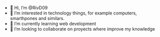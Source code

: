 - 👋 Hi, I’m @RivD09
- 👀 I’m interested in technology things, for example computers, smarthpones and similars.
- 🌱 I’m currently learning web development
- 💞️ I’m looking to collaborate on proyects where improve my knowledge

<!---
RivD09/RivD09 is a ✨ special ✨ repository because its `README.md` (this file) appears on your GitHub profile.
You can click the Preview link to take a look at your changes.
--->
